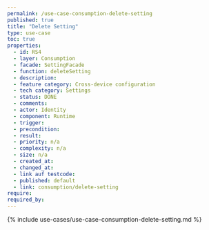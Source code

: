 ```yaml
---
permalink: /use-case-consumption-delete-setting
published: true
title: "Delete Setting"
type: use-case
toc: true
properties:
  - id: RS4
  - layer: Consumption
  - facade: SettingFacade
  - function: deleteSetting
  - description:
  - feature category: Cross-device configuration
  - tech category: Settings
  - status: DONE
  - comments:
  - actor: Identity
  - component: Runtime
  - trigger:
  - precondition:
  - result:
  - priority: n/a
  - complexity: n/a
  - size: n/a
  - created_at:
  - changed_at:
  - link auf testcode:
  - published: default
  - link: consumption/delete-setting
require:
required_by:
---
```


{% include use-cases/use-case-consumption-delete-setting.md %}
